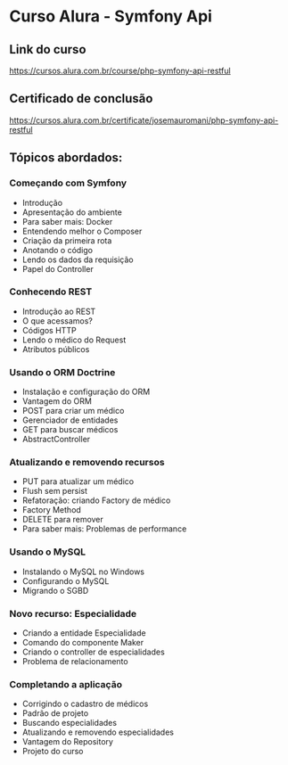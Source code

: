 # Curso Alura - Symfony Api

## Link do curso
https://cursos.alura.com.br/course/php-symfony-api-restful

## Certificado de conclusão
https://cursos.alura.com.br/certificate/josemauromani/php-symfony-api-restful


## Tópicos abordados: 

### Começando com Symfony

 - Introdução
 - Apresentação do ambiente
 - Para saber mais: Docker
 - Entendendo melhor o Composer
 - Criação da primeira rota
 - Anotando o código
 - Lendo os dados da requisição
 - Papel do Controller

### Conhecendo REST

 - Introdução ao REST
 - O que acessamos?
 - Códigos HTTP
 - Lendo o médico do Request
 - Atributos públicos
 
### Usando o ORM Doctrine
 
 - Instalação e configuração do ORM
 - Vantagem do ORM
 - POST para criar um médico
 - Gerenciador de entidades
 - GET para buscar médicos
 - AbstractController
 
### Atualizando e removendo recursos
 
 - PUT para atualizar um médico
 - Flush sem persist
 - Refatoração: criando Factory de médico
 - Factory Method
 - DELETE para remover
 - Para saber mais: Problemas de performance
 
### Usando o MySQL

 - Instalando o MySQL no Windows
 - Configurando o MySQL
 - Migrando o SGBD
 
### Novo recurso: Especialidade

 - Criando a entidade Especialidade
 - Comando do componente Maker
 - Criando o controller de especialidades
 - Problema de relacionamento
 
### Completando a aplicação

 - Corrigindo o cadastro de médicos
 - Padrão de projeto
 - Buscando especialidades
 - Atualizando e removendo especialidades
 - Vantagem do Repository
 - Projeto do curso
